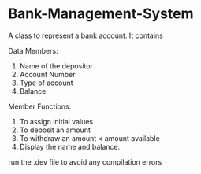 # Bank-Management-System

A class to represent a bank account. It contains

Data Members:
1. Name of the depositor
2. Account Number
3. Type of account
4. Balance

Member Functions:
1. To assign initial values
2. To deposit an amount
3. To withdraw an amount < amount available
4. Display the name and balance.

run the .dev file to avoid any compilation errors
